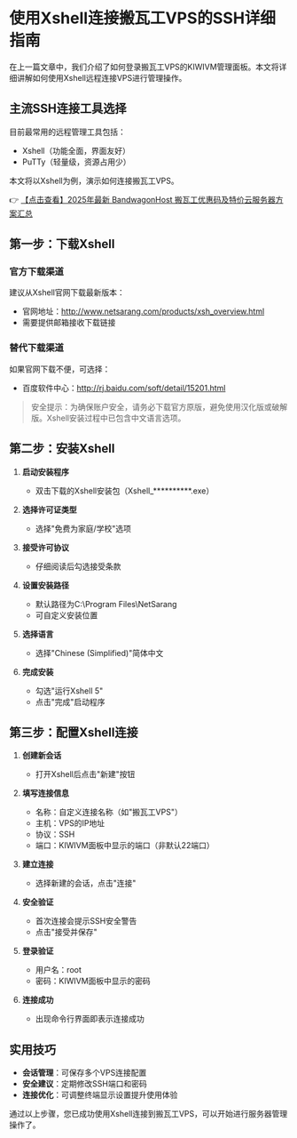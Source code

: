# 使用Xshell连接搬瓦工VPS的SSH详细指南

在上一篇文章中，我们介绍了如何登录搬瓦工VPS的KIWIVM管理面板。本文将详细讲解如何使用Xshell远程连接VPS进行管理操作。

## 主流SSH连接工具选择

目前最常用的远程管理工具包括：
- Xshell（功能全面，界面友好）
- PuTTy（轻量级，资源占用少）

本文将以Xshell为例，演示如何连接搬瓦工VPS。

👉 [【点击查看】2025年最新 BandwagonHost 搬瓦工优惠码及特价云服务器方案汇总](https://bit.ly/banwagon)

## 第一步：下载Xshell

### 官方下载渠道
建议从Xshell官网下载最新版本：
- 官网地址：http://www.netsarang.com/products/xsh_overview.html
- 需要提供邮箱接收下载链接

### 替代下载渠道
如果官网下载不便，可选择：
- 百度软件中心：http://rj.baidu.com/soft/detail/15201.html

> 安全提示：为确保账户安全，请务必下载官方原版，避免使用汉化版或破解版。Xshell安装过程中已包含中文语言选项。

## 第二步：安装Xshell

1. **启动安装程序**
   - 双击下载的Xshell安装包（Xshell_**********.exe）

2. **选择许可证类型**
   - 选择"免费为家庭/学校"选项

3. **接受许可协议**
   - 仔细阅读后勾选接受条款

4. **设置安装路径**
   - 默认路径为C:\Program Files\NetSarang
   - 可自定义安装位置

5. **选择语言**
   - 选择"Chinese (Simplified)"简体中文

6. **完成安装**
   - 勾选"运行Xshell 5"
   - 点击"完成"启动程序

## 第三步：配置Xshell连接

1. **创建新会话**
   - 打开Xshell后点击"新建"按钮

2. **填写连接信息**
   - 名称：自定义连接名称（如"搬瓦工VPS"）
   - 主机：VPS的IP地址
   - 协议：SSH
   - 端口：KIWIVM面板中显示的端口（非默认22端口）

3. **建立连接**
   - 选择新建的会话，点击"连接"

4. **安全验证**
   - 首次连接会提示SSH安全警告
   - 点击"接受并保存"

5. **登录验证**
   - 用户名：root
   - 密码：KIWIVM面板中显示的密码

6. **连接成功**
   - 出现命令行界面即表示连接成功

## 实用技巧

- **会话管理**：可保存多个VPS连接配置
- **安全建议**：定期修改SSH端口和密码
- **连接优化**：可调整终端显示设置提升使用体验

通过以上步骤，您已成功使用Xshell连接到搬瓦工VPS，可以开始进行服务器管理操作了。